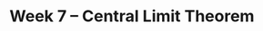 ---
title: Week 7 – Central Limit Theorem
weekNumber: 7
days:
    - date: 2025-5-12
      events: 
        - name: LEC 17
          type: lecture
          title: The Central Limit Theorem
          url:
          html:
          podcast:
          readings:
            - name: CIT 14.4-14.5
              url: https://inferentialthinking.com/chapters/14/4/Central_Limit_Theorem.html
          keywords: distribution of the sample mean, square root law, CLT-based CIs
        - name: DISC 7
          type: disc
          title: Standardization and the Normal Distribution
          url:
        - name: HW 4
          type: hw
          title: Simulation, Sampling, and Bootstrapping
          url: http://datahub.ucsd.edu/user-redirect/git-sync?repo=https://github.com/dsc-courses/dsc10-2025-sp&subPath=homeworks/hw4/hw4.ipynb
    - date: 2025-5-14
      events: 
        - name: LEC 18
          type: lecture
          title: Choosing Sample Sizes, Statistical Models
          url:
          html:
          podcast:
          readings:
            - name: CIT 14.6
              url: https://inferentialthinking.com/chapters/14/6/Choosing_a_Sample_Size.html
            - name: 11.1
              url: https://inferentialthinking.com/chapters/11/1/Assessing_a_Model.html
          keywords: standard deviation of 0s and 1s, np.random.multinomial, Robert Swain jury
        - name: QUIZ 3
          type: quiz
          title: Quiz 3 covers Lectures 13-16
    - date: 2025-5-15
      events:
        - name: LAB 5
          type: lab
          title: Variability and the Normal Distribution
          url:
    - date: 2025-5-16
      events: 
        - name: LEC 19
          type: lecture
          title: Hypothesis Testing
          url:
          html:
          podcast:
          readings:
            - name: CIT 11.3
              url: https://inferentialthinking.com/chapters/11/3/Decisions_and_Uncertainty.html
          keywords: null and alternative hypotheses, test statistic, fair or unfair coin
---